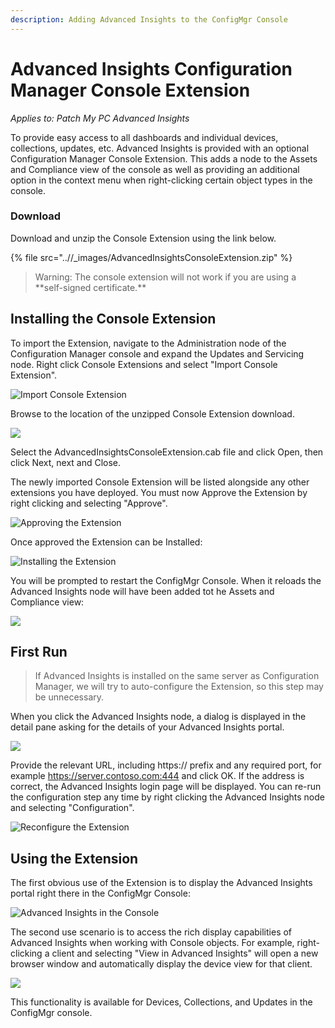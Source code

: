 ```yaml
---
description: Adding Advanced Insights to the ConfigMgr Console
---
```


# Advanced Insights Configuration Manager Console Extension

_Applies to: Patch My PC Advanced Insights_

To provide easy access to all dashboards and individual devices, collections, updates, etc. Advanced Insights is provided with an optional Configuration Manager Console Extension. This adds a node to the Assets and Compliance view of the console as well as providing an additional option in the context menu when right-clicking certain object types in the console.

### Download

Download and unzip the Console Extension using the link below.

{% file src="..//_images/AdvancedInsightsConsoleExtension.zip" %}

<blockquote class="wp-block-quote">
<p>Warning: The console extension will not work if you are using a **self-signed certificate.**&#x20;</p>
</blockquote>

## Installing the Console Extension

To import the Extension, navigate to the Administration node of the Configuration Manager console and expand the Updates and Servicing node. Right click Console Extensions and select "Import Console Extension".

![](/_images/image-(1808).png "Import Console  Extension")

Browse to the location of the unzipped Console Extension download.

![](/_images/2024-07-29_10-52-41.png)

Select the AdvancedInsightsConsoleExtension.cab file and click Open, then click Next, next and Close.

The newly imported Console Extension will be listed alongside any other extensions you have deployed. You must now Approve the Extension by right clicking and selecting "Approve".

![](/_images/image-(1810).png "Approving the Extension")

Once approved the Extension can be Installed:

![](/_images/image-(1812).png "Installing the Extension")

&#x20;You will be prompted to restart the ConfigMgr Console. When it reloads the Advanced Insights node will have been added tot he Assets and Compliance view:

![](/_images/image-(1813).png)

## First Run

<blockquote class="wp-block-quote">
<p>If Advanced Insights is installed on the same server as Configuration Manager, we will try to auto-configure the Extension, so this step may be unnecessary.</p>
</blockquote>

When you click the Advanced Insights node, a dialog is displayed in the detail pane asking for the details of your Advanced Insights portal.

![](/_images/2024-07-25_16-46-39.png)

Provide the relevant URL, including https:// prefix and any required port, for example https://server.contoso.com:444 and click OK. If the address is correct, the Advanced Insights login page will be displayed. You can re-run the configuration step any time by right clicking the Advanced Insights node and selecting "Configuration".&#x20;

![](/_images/image-(1815).png "Reconfigure the Extension")

## Using the Extension

The first obvious use of the Extension is to display the Advanced Insights portal right there in the ConfigMgr Console:

![](/_images/image-(1816).png "Advanced Insights in the Console")

The second use scenario is to access the rich display capabilities of Advanced Insights when working with Console objects. For example, right-clicking a client and selecting "View in Advanced Insights" will open a new browser window and automatically display the device view for that client.

![](/_images/Console-Extension.gif)

This functionality is available for Devices, Collections, and Updates in the ConfigMgr console.